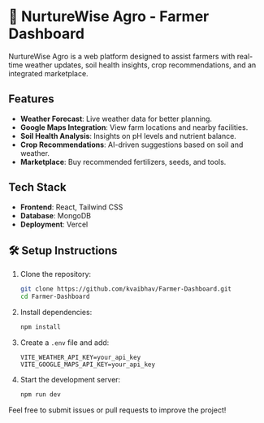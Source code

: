 # 🌱 NurtureWise Agro - Farmer Dashboard

NurtureWise Agro is a web platform designed to assist farmers with real-time weather updates, soil health insights, crop recommendations, and an integrated marketplace.

## Features
- **Weather Forecast**: Live weather data for better planning.
- **Google Maps Integration**: View farm locations and nearby facilities.
- **Soil Health Analysis**: Insights on pH levels and nutrient balance.
- **Crop Recommendations**: AI-driven suggestions based on soil and weather.
- **Marketplace**: Buy recommended fertilizers, seeds, and tools.

## Tech Stack
- **Frontend**: React, Tailwind CSS
- **Database**: MongoDB
- **Deployment**: Vercel

## 🛠️ Setup Instructions
1. Clone the repository:
   ```sh
   git clone https://github.com/kvaibhav/Farmer-Dashboard.git
   cd Farmer-Dashboard
   ```  
2. Install dependencies:
   ```sh
   npm install
   ```  
3. Create a `.env` file and add:
   ```env
   VITE_WEATHER_API_KEY=your_api_key
   VITE_GOOGLE_MAPS_API_KEY=your_api_key
   ```  
4. Start the development server:
   ```sh
   npm run dev
   ```  

Feel free to submit issues or pull requests to improve the project!

